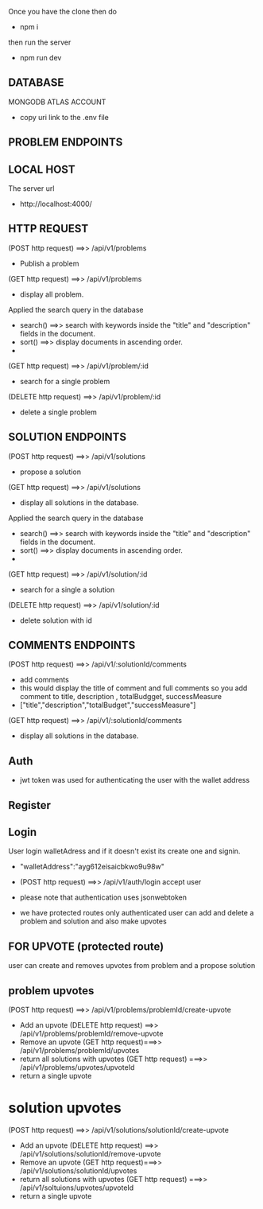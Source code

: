 Once you have the clone then do 
* npm i 

then run the server 

* npm run dev

## DATABASE

MONGODB ATLAS ACCOUNT

* copy uri link to the .env file


## PROBLEM ENDPOINTS

## LOCAL HOST 
The server url
* http://localhost:4000/

## HTTP REQUEST

(POST http request) ==>> /api/v1/problems
* Publish a problem 

(GET http request) ==>> /api/v1/problems
* display all problem.

Applied the search query in the database 
* search() ==>> search with keywords inside the "title" and "description" fields in the document.
* sort() ==>> display documents in ascending order.
* 

(GET http request) ==>> /api/v1/problem/:id
* search for a single problem 

(DELETE http request) ==>> /api/v1/problem/:id
* delete a single problem 






## SOLUTION ENDPOINTS
 (POST http request) ==>> /api/v1/solutions
 * propose a solution

 (GET http request) ==>> /api/v1/solutions
 * display all solutions in the database.

Applied the search query in the database 
* search() ==>> search with keywords inside the "title" and "description" fields in the document.
* sort() ==>> display documents in ascending order.
* 


 (GET http request) ==>> /api/v1/solution/:id
 * search for a single a solution
 
(DELETE http request)  ==>> /api/v1/solution/:id
* delete solution with id




## COMMENTS ENDPOINTS 

(POST http request) ==>> /api/v1/:solutionId/comments
 * add comments 
 * this would display the title of comment and full comments
 so you add comment to title, description , totalBudgget, successMeasure
 * ["title","description","totalBudget","successMeasure"]

 (GET http request) ==>> /api/v1/:solutionId/comments
 * display all solutions in the database.

## Auth
* jwt token was used for authenticating the user with the wallet address

## Register
<!-- (POST http request) ==>> /api/v1/auth/signup
* email,username,walletAddress.

* ===>> username is required and it unique
* ===>> wallet address is required
* ===>> email is required to signup  -->


## Login
User login  walletAdress and if it doesn't exist its create one and signin.

* "walletAddress":"ayg612eisaicbkwo9u98w"

* (POST http request) ==>> /api/v1/auth/login
   accept user 

* please note that authentication uses jsonwebtoken 
* we have protected routes only authenticated user can add and delete a problem and solution and also make upvotes


## FOR UPVOTE (protected route)
user can create and removes upvotes from problem and a propose solution

## problem upvotes
(POST http request) ==>> /api/v1/problems/problemId/create-upvote
* Add an upvote
(DELETE http request) ==>> /api/v1/problems/problemId/remove-upvote
* Remove an upvote 
(GET http request)===>> /api/v1/problems/problemId/upvotes
* return all solutions with upvotes
(GET http request) ===>> /api/v1/problems/upvotes/upvoteId
* return a single upvote 



# solution upvotes
(POST http request) ==>> /api/v1/solutions/solutionId/create-upvote
* Add an upvote
(DELETE http request) ==>> /api/v1/solutions/solutionId/remove-upvote
* Remove an upvote 
(GET http request)===>> /api/v1/solutions/solutionId/upvotes
* return all solutions with upvotes
(GET http request) ===>> /api/v1/soltuions/upvotes/upvoteId
* return a single upvote 